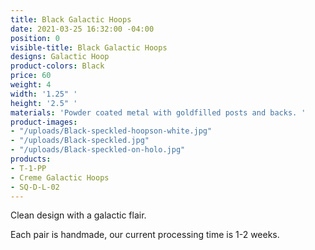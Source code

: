 ```yaml
---
title: Black Galactic Hoops
date: 2021-03-25 16:32:00 -04:00
position: 0
visible-title: Black Galactic Hoops
designs: Galactic Hoop
product-colors: Black
price: 60
weight: 4
width: '1.25" '
height: '2.5" '
materials: 'Powder coated metal with goldfilled posts and backs. '
product-images:
- "/uploads/Black-speckled-hoopson-white.jpg"
- "/uploads/Black-speckled.jpg"
- "/uploads/Black-speckled-on-holo.jpg"
products:
- T-1-PP
- Creme Galactic Hoops
- SQ-D-L-02
---
```


Clean design with a galactic flair.
 
Each pair is handmade, our current processing time is 1-2 weeks. 